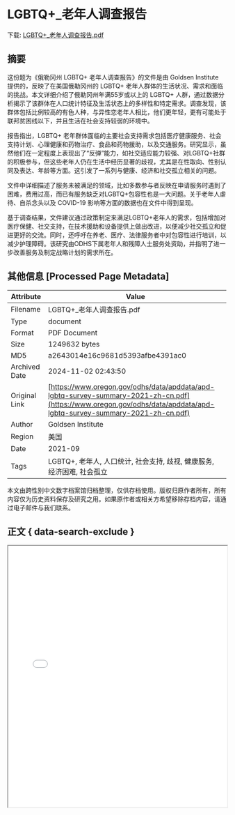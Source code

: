 # LGBTQ+_老年人调查报告

<!-- tcd_download_link -->
下载: [LGBTQ+_老年人调查报告.pdf](LGBTQ+_老年人调查报告.pdf)
<!-- tcd_download_link_end -->

## 摘要

<!-- tcd_abstract -->
这份题为《俄勒冈州 LGBTQ+ 老年人调查报告》的文件是由 Goldsen Institute 提供的，反映了在美国俄勒冈州的 LGBTQ+ 老年人群体的生活状况、需求和面临的挑战。本文详细介绍了俄勒冈州年满55岁或以上的 LGBTQ+ 人群，通过数据分析揭示了该群体在人口统计特征及生活状态上的多样性和特定需求。调查发现，该群体包括比例较高的有色人种，与异性恋老年人相比，他们更年轻，更有可能处于联邦贫困线以下，并且生活在社会支持较弱的环境中。

报告指出，LGBTQ+ 老年群体面临的主要社会支持需求包括医疗健康服务、社会支持计划、心理健康和药物治疗、食品和药物援助，以及交通服务。研究显示，虽然他们在一定程度上表现出了“反弹”能力，如社交适应能力较强、对LGBTQ+社群的积极参与，但这些老年人仍在生活中经历显著的歧视，尤其是在性取向、性别认同及表达、年龄等方面。这引发了一系列与健康、经济和社交孤立相关的问题。

文件中详细描述了服务未被满足的领域，比如多数参与者反映在申请服务时遇到了困难，费用过高，而已有服务缺乏对LGBTQ+包容性也是一大问题。关于老年人虐待、自杀念头以及 COVID-19 影响等方面的数据也在文件中得到呈现。

基于调查结果，文件建议通过政策制定来满足LGBTQ+老年人的需求，包括增加对医疗保健、社交支持，在技术援助和设备提供上做出改进，以便减少社交孤立和促进更好的交流。同时，还呼吁在养老、医疗、法律服务者中对包容性进行培训，以减少护理障碍。该研究由ODHS下属老年人和残障人士服务处资助，并指明了进一步改善服务及制定战略计划的需求所在。

<!-- tcd_abstract_end -->

## 其他信息 [Processed Page Metadata]

| Attribute       | Value                                  |
|-----------------|----------------------------------------|
| Filename        | LGBTQ+_老年人调查报告.pdf                             |
| Type            | document                                 |
| Format          | PDF Document                               |
| Size            | 1249632 bytes                           |
| MD5             | a2643014e16c9681d5393afbe4391ac0                                  |
| Archived Date   | 2024-11-02 02:43:50                             |
| Original Link   | [https://www.oregon.gov/odhs/data/apddata/apd-lgbtq-survey-summary-2021-zh-cn.pdf](https://www.oregon.gov/odhs/data/apddata/apd-lgbtq-survey-summary-2021-zh-cn.pdf)                         |
| Author          | Goldsen Institute                               |
| Region          | 美国                               |
| Date            | 2021-09                                 |
| Tags            | LGBTQ+, 老年人, 人口统计, 社会支持, 歧视, 健康服务, 经济困难, 社会孤立                                 |

本文由跨性别中文数字档案馆归档整理，仅供存档使用。版权归原作者所有，所有内容仅为历史资料保存及研究之用。如果原作者或相关方希望移除存档内容，请通过电子邮件与我们联系。

## 正文 { data-search-exclude }

<!-- tcd_main_text -->
<iframe src="../LGBTQ+_老年人调查报告.pdf" width="100%" height="600px">
    <p>无法显示PDF，请下载查看。</p>
</iframe>
<!-- tcd_main_text_end -->

